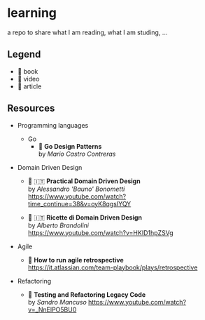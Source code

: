 # learning

a repo to share what I am reading, what I am studing, ...

## Legend

 - :notebook: book
 - :cinema: video
 - :newspaper: article

## Resources

 - Programming languages
   - Go
     - :notebook: **Go Design Patterns**\
     by *Mario Castro Contreras*
     
 - Domain Driven Design
 
   - :cinema: :it: **Practical Domain Driven Design**\
   by *Alessandro 'Bauno' Bonometti*\
   https://www.youtube.com/watch?time_continue=38&v=oyK8qgsIYQY
   
   - :cinema: :it: **Ricette di Domain Driven Design**\
   by *Alberto Brandolini*\
   https://www.youtube.com/watch?v=HKID1hpZSVg

 - Agile
   - :newspaper: **How to run agile retrospective**\
   https://it.atlassian.com/team-playbook/plays/retrospective
   
 - Refactoring
   - :cinema: **Testing and Refactoring Legacy Code**\
   by *Sandro Mancuso*
   https://www.youtube.com/watch?v=_NnElPO5BU0
